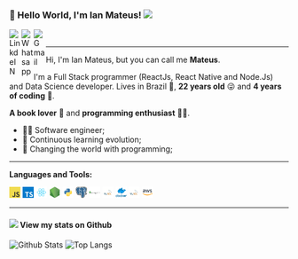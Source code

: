 ### 👋 Hello World, I'm Ian Mateus!  <img src="https://github.com/TheDudeThatCode/TheDudeThatCode/blob/master/Assets/Earth.gif" width="24px">

<a target="_blank" href="https://www.linkedin.com/in/ianmateuses/">
  <img align="left" alt="LinkdeIN" width="22px" src="https://logospng.org/download/linkedin/logo-linkedin-icon-512.png" />
</a>
<a target="_blank" href="https://api.whatsapp.com/send?phone=5585996636684">
  <img align="left" alt="Whatsapp" width="22px" src="https://logospng.org/download/whatsapp/logo-whatsapp-512.png" />
</a>
<a target="_blank" href="mailto:ec.ianmateus@alu.ufc.br">
  <img align="left" alt="Gmail" width="22px" src="https://logospng.org/download/gmail/logo-gmail-512.png" />
</a>
</br>

---- 

Hi, I'm Ian Mateus, but you can call me **Mateus**. 

I'm a Full Stack programmer (ReactJs, React Native and Node.Js) and Data Science developer. Lives in Brazil 💚, **22 years old** 😜 and **4 years of coding** 🧐. 

**A book lover** 📕 and **programming enthusiast** 👨‍💻. 

* 👨‍🎓 Software engineer;
* 💫 Continuous learning evolution;
* 🚀 Changing the world with programming;

----

**Languages and Tools:**  

<code><img height="20" src="https://raw.githubusercontent.com/github/explore/80688e429a7d4ef2fca1e82350fe8e3517d3494d/topics/javascript/javascript.png"></code>
<code><img height="20" src="https://raw.githubusercontent.com/github/explore/80688e429a7d4ef2fca1e82350fe8e3517d3494d/topics/typescript/typescript.png"></code>
<code><img height="20" src="https://raw.githubusercontent.com/github/explore/80688e429a7d4ef2fca1e82350fe8e3517d3494d/topics/react/react.png"></code>
<code><img height="20" src="https://raw.githubusercontent.com/github/explore/80688e429a7d4ef2fca1e82350fe8e3517d3494d/topics/nodejs/nodejs.png"></code>
<code><img height="20" src="https://raw.githubusercontent.com/github/explore/80688e429a7d4ef2fca1e82350fe8e3517d3494d/topics/python/python.png"></code>
<code><img height="20" src="https://raw.githubusercontent.com/github/explore/80688e429a7d4ef2fca1e82350fe8e3517d3494d/topics/postgresql/postgresql.png"></code>
<code><img height="20" src="https://raw.githubusercontent.com/github/explore/80688e429a7d4ef2fca1e82350fe8e3517d3494d/topics/mongodb/mongodb.png"></code>
<code><img height="20" src="https://raw.githubusercontent.com/github/explore/80688e429a7d4ef2fca1e82350fe8e3517d3494d/topics/mysql/mysql.png"></code>
<code><img height="20" src="https://raw.githubusercontent.com/github/explore/80688e429a7d4ef2fca1e82350fe8e3517d3494d/topics/docker/docker.png"></code>
<code><img height="20" src="https://raw.githubusercontent.com/github/explore/80688e429a7d4ef2fca1e82350fe8e3517d3494d/topics/mysql/mysql.png"></code>
<code><img height="20" src="https://raw.githubusercontent.com/github/explore/fbceb94436312b6dacde68d122a5b9c7d11f9524/topics/aws/aws.png"></code>


----

#### <img src="https://media.giphy.com/media/VgCDAzcKvsR6OM0uWg/giphy.gif" width="50"> View my stats on Github 
![Github Stats](https://github-readme-stats.vercel.app/api?username=ianmateusES&show_icons=true&count_private=true&theme=dark)
![Top Langs](https://github-readme-stats.vercel.app/api/top-langs?username=ianmateuses&show_icons=true&locale=en&layout=compact&theme=dark)
